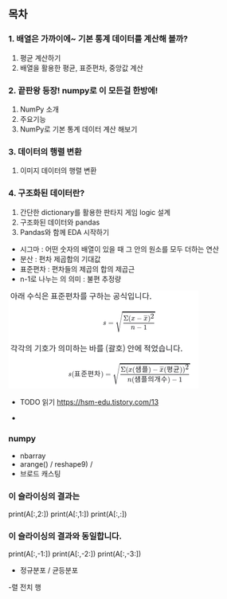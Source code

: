 ## 목차

### 1. 배열은 가까이에~ 기본 통계 데이터를 계산해 볼까?
1) 평균 계산하기
2) 배열을 활용한 평균, 표준편차, 중앙값 계산

### 2. 끝판왕 등장! numpy로 이 모든걸 한방에!
  1) NumPy 소개
  2) 주요기능
  3) NumPy로 기본 통계 데이터 계산 해보기

### 3. 데이터의 행렬 변환
  1) 이미지 데이터의 행렬 변환

### 4. 구조화된 데이터란?
  1) 간단한 dictionary를 활용한 판타지 게임 logic 설계
  2) 구조화된 데이터와 pandas
  3) Pandas와 함께 EDA 시작하기
  
     
     
  
  - 시그마 : 어떤 숫자의 배열이 있을 때 그 안의 원소를 모두 더하는 연산
  - 분산 : 편차 제곱합의 기대값
  - 표준편차 : 편차들의 제곱의 합의 제곱근
  - n-1로 나누는 의 의미 : 불편 추정량
 
  ![](imgs/01.png)
  - TODO 읽기 https://hsm-edu.tistory.com/13
  
  -
### numpy
 - nbarray
 - arange() / reshape9) / 
 - 브로드 캐스팅
 
### 이 슬라이싱의 결과는 
print(A[:,2:])
print(A[:,1:])
print(A[:,:])

### 이 슬라이싱의 결과와 동일합니다.
print(A[:,-1:])
print(A[:,-2:])
print(A[:,-3:])

- 정규분포 / 균등분포

-렬 전치 행





